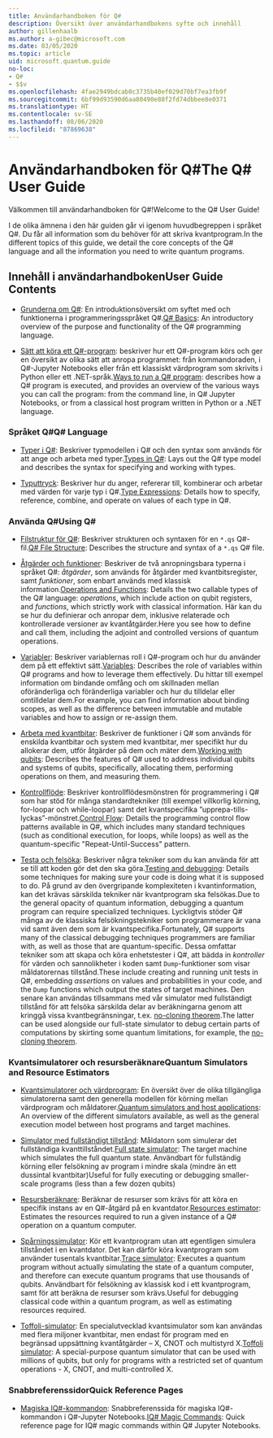 ```yaml
---
title: Användarhandboken för Q#
description: Översikt över användarhandbokens syfte och innehåll
author: gillenhaalb
ms.author: a-gibec@microsoft.com
ms.date: 03/05/2020
ms.topic: article
uid: microsoft.quantum.guide
no-loc:
- Q#
- $$v
ms.openlocfilehash: 4fae2949bdcab0c3735b40ef029d70bf7ea3fb9f
ms.sourcegitcommit: 6bf99d93590d6aa80490e88f2fd74dbbee8e0371
ms.translationtype: HT
ms.contentlocale: sv-SE
ms.lasthandoff: 08/06/2020
ms.locfileid: "87869638"
---
```

# <a name="the-no-locq-user-guide"></a><span data-ttu-id="99060-103">Användarhandboken för Q#</span><span class="sxs-lookup"><span data-stu-id="99060-103">The Q# User Guide</span></span>

<span data-ttu-id="99060-104">Välkommen till användarhandboken för Q#!</span><span class="sxs-lookup"><span data-stu-id="99060-104">Welcome to the Q# User Guide!</span></span> 

<span data-ttu-id="99060-105">I de olika ämnena i den här guiden går vi igenom huvudbegreppen i språket Q#. Du får all information som du behöver för att skriva kvantprogram.</span><span class="sxs-lookup"><span data-stu-id="99060-105">In the different topics of this guide, we detail the core concepts of the Q# language and all the information you need to write quantum programs.</span></span>

## <a name="user-guide-contents"></a><span data-ttu-id="99060-106">Innehåll i användarhandboken</span><span class="sxs-lookup"><span data-stu-id="99060-106">User Guide Contents</span></span>

- <span data-ttu-id="99060-107">[Grunderna om Q#](xref:microsoft.quantum.guide.basics): En introduktionsöversikt om syftet med och funktionerna i programmeringsspråket Q#.</span><span class="sxs-lookup"><span data-stu-id="99060-107">[Q# Basics](xref:microsoft.quantum.guide.basics): An introductory overview of the purpose and functionality of the Q# programming language.</span></span> 

- <span data-ttu-id="99060-108">[Sätt att köra ett Q#-program](xref:microsoft.quantum.guide.host-programs): beskriver hur ett Q#-program körs och ger en översikt av olika sätt att anropa programmet: från kommandoraden, i Q#-Jupyter Notebooks eller från ett klassiskt värdprogram som skrivits i Python eller ett .NET-språk.</span><span class="sxs-lookup"><span data-stu-id="99060-108">[Ways to run a Q# program](xref:microsoft.quantum.guide.host-programs): describes how a Q# program is executed, and provides an overview of the various ways you can call the program: from the command line, in Q# Jupyter Notebooks, or from a classical host program written in Python or a .NET language.</span></span>

### <a name="no-locq-language"></a><span data-ttu-id="99060-109">Språket Q#</span><span class="sxs-lookup"><span data-stu-id="99060-109">Q# Language</span></span>

- <span data-ttu-id="99060-110">[Typer i Q#](xref:microsoft.quantum.guide.types): Beskriver typmodellen i Q# och den syntax som används för att ange och arbeta med typer.</span><span class="sxs-lookup"><span data-stu-id="99060-110">[Types in Q#](xref:microsoft.quantum.guide.types): Lays out the Q# type model and describes the syntax for specifying and working with types.</span></span>

- <span data-ttu-id="99060-111">[Typuttryck](xref:microsoft.quantum.guide.expressions): Beskriver hur du anger, refererar till, kombinerar och arbetar med värden för varje typ i Q#.</span><span class="sxs-lookup"><span data-stu-id="99060-111">[Type Expressions](xref:microsoft.quantum.guide.expressions): Details how to specify, reference, combine, and operate on values of each type in Q#.</span></span> 

### <a name="using-no-locq"></a><span data-ttu-id="99060-112">Använda Q#</span><span class="sxs-lookup"><span data-stu-id="99060-112">Using Q#</span></span>

- <span data-ttu-id="99060-113">[Filstruktur för Q#](xref:microsoft.quantum.guide.filestructure): Beskriver strukturen och syntaxen för en `*.qs` Q#-fil.</span><span class="sxs-lookup"><span data-stu-id="99060-113">[Q# File Structure](xref:microsoft.quantum.guide.filestructure): Describes the structure and syntax of a `*.qs` Q# file.</span></span>

- <span data-ttu-id="99060-114">[Åtgärder och funktioner](xref:microsoft.quantum.guide.operationsfunctions): Beskriver de två anropningsbara typerna i språket Q#: *åtgärder*, som används för åtgärder med kvantbitsregister, samt *funktioner*, som enbart används med klassisk information.</span><span class="sxs-lookup"><span data-stu-id="99060-114">[Operations and Functions](xref:microsoft.quantum.guide.operationsfunctions): Details the two callable types of the Q# language: *operations*, which include action on qubit registers, and *functions*, which strictly work with classical information.</span></span> 
    <span data-ttu-id="99060-115">Här kan du se hur du definierar och anropar dem, inklusive relaterade och kontrollerade versioner av kvantåtgärder.</span><span class="sxs-lookup"><span data-stu-id="99060-115">Here you see how to define and call them, including the adjoint and controlled versions of quantum operations.</span></span>

- <span data-ttu-id="99060-116">[Variabler](xref:microsoft.quantum.guide.variables): Beskriver variablernas roll i Q#-program och hur du använder dem på ett effektivt sätt.</span><span class="sxs-lookup"><span data-stu-id="99060-116">[Variables](xref:microsoft.quantum.guide.variables): Describes the role of variables within Q# programs and how to leverage them effectively.</span></span> 
    <span data-ttu-id="99060-117">Du hittar till exempel information om bindande omfång och om skillnaden mellan oföränderliga och föränderliga variabler och hur du tilldelar eller omtilldelar dem.</span><span class="sxs-lookup"><span data-stu-id="99060-117">For example, you can find information about binding scopes, as well as the difference between immutable and mutable variables and how to assign or re-assign them.</span></span>

- <span data-ttu-id="99060-118">[Arbeta med kvantbitar](xref:microsoft.quantum.guide.qubits): Beskriver de funktioner i Q# som används för enskilda kvantbitar och system med kvantbitar, mer specifikt hur du allokerar dem, utför åtgärder på dem och mäter dem.</span><span class="sxs-lookup"><span data-stu-id="99060-118">[Working with qubits](xref:microsoft.quantum.guide.qubits): Describes the features of Q# used to address individual qubits and systems of qubits, specifically, allocating them, performing operations on them, and measuring them.</span></span> 

- <span data-ttu-id="99060-119">[Kontrollflöde](xref:microsoft.quantum.guide.controlflow): Beskriver kontrollflödesmönstren för programmering i Q# som har stöd för många standardtekniker (till exempel villkorlig körning, for-loopar och while-loopar) samt det kvantspecifika ”upprepa-tills-lyckas”-mönstret.</span><span class="sxs-lookup"><span data-stu-id="99060-119">[Control Flow](xref:microsoft.quantum.guide.controlflow): Details the programming control flow patterns available in Q#, which includes many standard techniques (such as conditional execution, for loops, while loops) as well as the quantum-specific "Repeat-Until-Success" pattern.</span></span>

- <span data-ttu-id="99060-120">[Testa och felsöka](xref:microsoft.quantum.guide.testingdebugging): Beskriver några tekniker som du kan använda för att se till att koden gör det den ska göra.</span><span class="sxs-lookup"><span data-stu-id="99060-120">[Testing and debugging](xref:microsoft.quantum.guide.testingdebugging): Details some techniques for making sure your code is doing what it is supposed to do.</span></span> 
    <span data-ttu-id="99060-121">På grund av den övergripande komplexiteten i kvantinformation, kan det krävas särskilda tekniker när kvantprogram ska felsökas.</span><span class="sxs-lookup"><span data-stu-id="99060-121">Due to the general opacity of quantum information, debugging a quantum program can require specialized techniques.</span></span> 
    <span data-ttu-id="99060-122">Lyckligtvis stöder Q# många av de klassiska felsökningstekniker som programmerare är vana vid samt även dem som är kvantspecifika.</span><span class="sxs-lookup"><span data-stu-id="99060-122">Fortunately, Q# supports many of the classical debugging techniques programmers are familiar with, as well as those that are quantum-specific.</span></span> <span data-ttu-id="99060-123">Dessa omfattar tekniker som att skapa och köra enhetstester i Q#, att bädda in *kontroller* för värden och sannolikheter i koden samt `Dump`-funktioner som visar måldatorernas tillstånd.</span><span class="sxs-lookup"><span data-stu-id="99060-123">These include creating and running unit tests in Q#, embedding *assertions* on values and probabilities in your code, and the `Dump` functions which output the states of target machines.</span></span> 
    <span data-ttu-id="99060-124">Den senare kan användas tillsammans med vår simulator med fullständigt tillstånd för att felsöka särskilda delar av beräkningarna genom att kringgå vissa kvantbegränsningar, t.ex. [no-cloning theorem](xref:microsoft.quantum.concepts.pauli).</span><span class="sxs-lookup"><span data-stu-id="99060-124">The latter can be used alongside our full-state simulator to debug certain parts of computations by skirting some quantum limitations, for example, the [no-cloning theorem](xref:microsoft.quantum.concepts.pauli).</span></span>

### <a name="quantum-simulators-and-resource-estimators"></a><span data-ttu-id="99060-125">Kvantsimulatorer och resursberäknare</span><span class="sxs-lookup"><span data-stu-id="99060-125">Quantum Simulators and Resource Estimators</span></span>

- <span data-ttu-id="99060-126">[Kvantsimulatorer och värdprogram](xref:microsoft.quantum.machines): En översikt över de olika tillgängliga simulatorerna samt den generella modellen för körning mellan värdprogram och måldatorer.</span><span class="sxs-lookup"><span data-stu-id="99060-126">[Quantum simulators and host applications](xref:microsoft.quantum.machines): An overview of the different simulators available, as well as the general execution model between host programs and target machines.</span></span>

- <span data-ttu-id="99060-127">[Simulator med fullständigt tillstånd](xref:microsoft.quantum.machines.full-state-simulator): Måldatorn som simulerar det fullständiga kvanttillståndet.</span><span class="sxs-lookup"><span data-stu-id="99060-127">[Full state simulator](xref:microsoft.quantum.machines.full-state-simulator): The target machine which simulates the full quantum state.</span></span> <span data-ttu-id="99060-128">Användbart för fullständig körning eller felsökning av program i mindre skala (mindre än ett dussintal kvantbitar)</span><span class="sxs-lookup"><span data-stu-id="99060-128">Useful for fully executing or debugging smaller-scale programs (less than a few dozen qubits)</span></span>

- <span data-ttu-id="99060-129">[Resursberäknare](xref:microsoft.quantum.machines.resources-estimator): Beräknar de resurser som krävs för att köra en specifik instans av en Q#-åtgärd på en kvantdator.</span><span class="sxs-lookup"><span data-stu-id="99060-129">[Resources estimator](xref:microsoft.quantum.machines.resources-estimator): Estimates the resources required to run a given instance of a Q# operation on a quantum computer.</span></span>

- <span data-ttu-id="99060-130">[Spårningssimulator](xref:microsoft.quantum.machines.qc-trace-simulator.intro): Kör ett kvantprogram utan att egentligen simulera tillståndet i en kvantdator. Det kan därför köra kvantprogram som använder tusentals kvantbitar.</span><span class="sxs-lookup"><span data-stu-id="99060-130">[Trace simulator](xref:microsoft.quantum.machines.qc-trace-simulator.intro): Executes a quantum program without actually simulating the state of a quantum computer, and therefore can execute quantum programs that use thousands of qubits.</span></span> <span data-ttu-id="99060-131">Användbart för felsökning av klassisk kod i ett kvantprogram, samt för att beräkna de resurser som krävs.</span><span class="sxs-lookup"><span data-stu-id="99060-131">Useful for debugging classical code within a quantum program, as well as estimating resources required.</span></span>

- <span data-ttu-id="99060-132">[Toffoli-simulator](xref:microsoft.quantum.machines.toffoli-simulator): En specialutvecklad kvantsimulator som kan användas med flera miljoner kvantbitar, men endast för program med en begränsad uppsättning kvantåtgärder – X, CNOT och multistyrd X.</span><span class="sxs-lookup"><span data-stu-id="99060-132">[Toffoli simulator](xref:microsoft.quantum.machines.toffoli-simulator): A special-purpose quantum simulator that can be used with millions of qubits, but only for programs with a restricted set of quantum operations - X, CNOT, and multi-controlled X.</span></span>

### <a name="quick-reference-pages"></a><span data-ttu-id="99060-133">Snabbreferenssidor</span><span class="sxs-lookup"><span data-stu-id="99060-133">Quick Reference Pages</span></span>

- <span data-ttu-id="99060-134">[Magiska IQ#-kommandon](xref:microsoft.quantum.guide.quickref.iqsharp): Snabbreferenssida för magiska IQ#-kommandon i Q#-Jupyter Notebooks.</span><span class="sxs-lookup"><span data-stu-id="99060-134">[IQ# Magic Commands](xref:microsoft.quantum.guide.quickref.iqsharp): Quick reference page for IQ# magic commands within Q# Jupyter Notebooks.</span></span>
